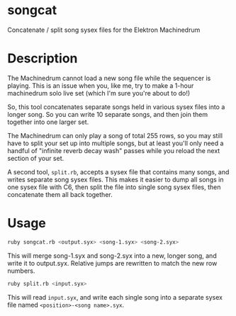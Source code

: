 # songcat
Concatenate / split song sysex files for the Elektron Machinedrum

# Description
The Machinedrum cannot load a new song file while the sequencer is playing.  This is an issue when you, like me, try to make a 1-hour machinedrum solo live set (which I'm sure you're about to do!)

So, this tool concatenates separate songs held in various sysex files into a longer song.  So you can write 10 separate songs, and then join them together into one larger set.

The Machinedrum can only play a song of total 255 rows, so you may still have to split your set up into multiple songs, but at least you'll only need a handful of "infinite reverb decay wash" passes while you reload the next section of your set. 

A second tool, `split.rb`, accepts a sysex file that contains many songs, and writes separate song sysex files.  This makes it easier to dump all songs in one sysex file with C6, then split the file into single song sysex files, then concatenate them all back together.

# Usage
```bash
ruby songcat.rb <output.syx> <song-1.syx> <song-2.syx>
```
This will merge song-1.syx and song-2.syx into a new, longer song, and write it to output.syx.  Relative jumps are rewritten to match the new row numbers.

```bash
ruby split.rb <input.syx>
```
This will read `input.syx`, and write each single song into a separate sysex file named `<position>-<song name>.syx`.
